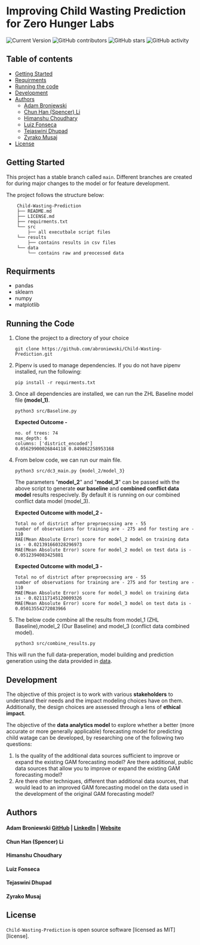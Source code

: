 # Improving Child Wasting Prediction for Zero Hunger Labs

![Current Version](https://img.shields.io/badge/version-v0.5-blue)
![GitHub contributors](https://img.shields.io/github/contributors/abroniewski/Child-Wasting-Prediction)
![GitHub stars](https://img.shields.io/github/stars/abroniewski/README-Template?style=social)
![GitHub activity](https://img.shields.io/github/commit-activity/w/abroniewski/Child-Wasting-Prediction?logoColor=brightgreen)

## Table of contents

- [Getting Started](#getting-started)
- [Requirments](#tools-required)
- [Running the code](#running-the-code)
- [Development](#Development)
- [Authors](#authors)
  - [Adam Broniewski](#adam-broniewski)
  - [Chun Han (Spencer) Li](#chun-han-spencer-li)
  - [Himanshu Choudhary](#himanshu-choudhary)
  - [Luiz Fonseca](#luiz-fonseca)
  - [Tejaswini Dhupad](#tejaswini-dhupad)
  - [Zyrako Musaj](#zyrako-musaj)
- [License](#license)

## Getting Started

This project has a stable branch called `main`. Different branches are created for during major changes to the model or for feature development.

The project follows the structure below:

```
	Child-Wasting-Prediction
	├── README.md
	├── LICENSE.md
	├── requirments.txt
	└── src
		├── all executbale script files
	└── results
		├── contains results in csv files
	└── data
		└── contains raw and preocessed data
```
## Requirments
- pandas
- sklearn
- numpy
- matplotlib

## Running the Code

1. Clone the project to a directory of your choice
    ```
    git clone https://github.com/abroniewski/Child-Wasting-Prediction.git
    ```
2. Pipenv is used to manage dependencies. If you do not have pipenv installed, run the following:
    ```
    pip install -r requirments.txt
    ```
3. Once all dependencies are installed, we can run the ZHL Baseline model file **(model_1)**. 
    ```
    python3 src/Baseline.py
    ```
    **Expected Outcome -** 
    ```
    no. of trees: 74
    max_depth: 6
    columns: ['district_encoded']
    0.05629900026844118 0.849862258953168
    ```

4. From below code, we can run our main file. 
    ```
    python3 src/dc3_main.py {model_2/model_3}
    ```
    The parameters "**model_2**" and "**model_3**" can be passed with the above script to generate **our baseline** and **combined conflict data model** results respecively. By default it is running on our combined conflict data model (model_3).  

    **Expected Outcome with model_2 -** 
    ```
    Total no of district after preproecssing are - 55 
    number of observations for training are - 275 and for testing are - 110 
    MAE(Mean Absolute Error) score for model_2 model on training data is - 0.021391660328296973
    MAE(Mean Absolute Error) score for model_2 model on test data is - 0.0512394083425881 
    ```
    **Expected Outcome with model_3 -** 
    ```
    Total no of district after preproecssing are - 55 
    number of observations for training are - 275 and for testing are - 110 
    MAE(Mean Absolute Error) score for model_3 model on training data is - 0.021117145120009326
    MAE(Mean Absolute Error) score for model_3 model on test data is - 0.05013554272083966 
    ```
4.  The below code combine all the results from model_1 (ZHL Baseline),model_2 (Our Baseline) and model_3 (conflict data combined model). 
    ```
    python3 src/combine_results.py
    ```


This will run the full data-preperation, model building and prediction generation using the data provided in [data](https://github.com/abroniewski/Child-Wasting-Prediction.git/data).


## Development

The objective of this project is to work with various ****stakeholders**** to understand their needs and the impact modeling choices have on them. Additionally, the design choices are assessed through a lens of **ethical impact**.

The objective of the **data analytics model** to explore whether a better (more accurate or more generally applicable) forecasting model for predicting child watage can be developed, by researching one of the following two questions:
1. Is the quality of the additional data sources sufficient to improve or expand the existing GAM forecasting model? Are there additional, public data sources that allow you to improve or expand the existing GAM forecasting model?
2. Are there other techniques, different than additional data sources, that would lead to an improved GAM forecasting model on the data used in the development of the original GAM forecasting model?


## Authors

#### Adam Broniewski [GitHub](https://github.com/abroniewski) | [LinkedIn](https://www.linkedin.com/in/abroniewski/) | [Website](https://adambron.com)
#### Chun Han (Spencer) Li
#### Himanshu Choudhary
#### Luiz Fonseca
#### Tejaswini Dhupad
#### Zyrako Musaj

## License

`Child-Wasting-Prediction` is open source software [licensed as MIT][license].